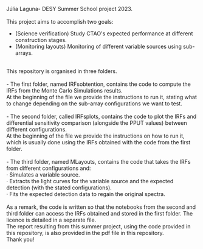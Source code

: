 
Júlia Laguna- DESY Summer School project 2023.  <br>
<br>
This project aims to accomplish two goals:<br>
- (Science verification) Study CTAO's expected performance at different construction stages.<br>
- (Monitoring layouts) Monitoring of different variable sources using sub-arrays. <br>
<br>
This repository is organised in three folders.<br>
<br>
- The first folder, named IRFsobtention, contains the code to compute the IRFs from the Monte Carlo Simulations results. <br>
At the beginning of the file we provide the instructions to run it, stating what to change depending on the sub-array configurations we want to test.<br>
<br>
- The second folder, called IRFsplots, contains the code to plot the IRFs and differential sensitivity comparison (alongside the PPUT values) between different configurations. <br>
 At the beginning of the file we provide the instructions on how to run it, which is usually done using the IRFs obtained with the code from the first folder. <br>
 <br>
- The third folder, named MLayouts, contains the code that takes the IRFs from different configurations and:<br>
    · Simulates a variable source.<br>
    · Extracts the light curves for the variable source and the expected detection (with the stated configurations).<br>
    · Fits the expected detection data to regain the original spectra.<br>
    <br>
As a remark, the code is written so that the notebooks from the second and third folder can access the IRFs obtained and stored in the first folder. The licence is detailed in a separate file.  <br>
The report resulting from this summer project, using the code provided in this repository, is also provided in the pdf file in this repository. <br>
Thank you!

